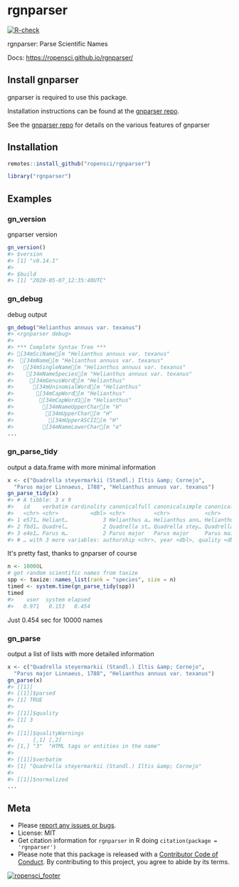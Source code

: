 rgnparser
=========



[![R-check](https://github.com/ropensci/rgnparser/workflows/R-check/badge.svg)](https://github.com/ropensci/rgnparser/actions/)

rgnparser: Parse Scientific Names

Docs: <https://ropensci.github.io/rgnparser/>

## Install gnparser

gnparser is required to use this package.

Installation instructions can be found at the [gnparser repo][gnparser]. 

See the [gnparser repo][gnparser] for details on the various features of gnparser

## Installation


```r
remotes::install_github("ropensci/rgnparser")
```


```r
library("rgnparser")
```

## Examples

### gn_version

gnparser version


```r
gn_version()
#> $version
#> [1] "v0.14.1"
#> 
#> $build
#> [1] "2020-05-07_12:35:40UTC"
```

### gn_debug

debug output


```r
gn_debug("Helianthus annuus var. texanus")
#> <rgnparser debug>
#> 
#> *** Complete Syntax Tree ***
#> [34mSciName[m "Helianthus annuus var. texanus"
#>  [34mName[m "Helianthus annuus var. texanus"
#>   [34mSingleName[m "Helianthus annuus var. texanus"
#>    [34mNameSpecies[m "Helianthus annuus var. texanus"
#>     [34mGenusWord[m "Helianthus"
#>      [34mUninomialWord[m "Helianthus"
#>       [34mCapWord[m "Helianthus"
#>        [34mCapWord1[m "Helianthus"
#>         [34mNameUpperChar[m "H"
#>          [34mUpperChar[m "H"
#>           [34mUpperASCII[m "H"
#>         [34mNameLowerChar[m "e"
...
```

### gn_parse_tidy

output a data.frame with more minimal information


```r
x <- c("Quadrella steyermarkii (Standl.) Iltis &amp; Cornejo",
  "Parus major Linnaeus, 1788", "Helianthus annuus var. texanus")
gn_parse_tidy(x)
#> # A tibble: 3 x 9
#>   id    verbatim cardinality canonicalfull canonicalsimple canonicalstem
#>   <chr> <chr>          <dbl> <chr>         <chr>           <chr>        
#> 1 e571… Heliant…           3 Helianthus a… Helianthus ann… Helianthus a…
#> 2 fbd1… Quadrel…           2 Quadrella st… Quadrella stey… Quadrella st…
#> 3 e4e1… Parus m…           2 Parus major   Parus major     Parus maior  
#> # … with 3 more variables: authorship <chr>, year <dbl>, quality <dbl>
```

It's pretty fast, thanks to gnparser of course


```r
n <- 10000L
# get random scientific names from taxize
spp <- taxize::names_list(rank = "species", size = n)
timed <- system.time(gn_parse_tidy(spp))
timed
#>    user  system elapsed 
#>   0.971   0.153   0.454
```

Just 0.454 sec for 10000 names

### gn_parse

output a list of lists with more detailed information


```r
x <- c("Quadrella steyermarkii (Standl.) Iltis &amp; Cornejo",
  "Parus major Linnaeus, 1788", "Helianthus annuus var. texanus")
gn_parse(x)
#> [[1]]
#> [[1]]$parsed
#> [1] TRUE
#> 
#> [[1]]$quality
#> [1] 3
#> 
#> [[1]]$qualityWarnings
#>      [,1] [,2]                               
#> [1,] "3"  "HTML tags or entities in the name"
#> 
#> [[1]]$verbatim
#> [1] "Quadrella steyermarkii (Standl.) Iltis &amp; Cornejo"
#> 
#> [[1]]$normalized
...
```

## Meta

* Please [report any issues or bugs](https://github.com/ropensci/rgnparser/issues).
* License: MIT
* Get citation information for `rgnparser` in R doing `citation(package = 'rgnparser')`
* Please note that this package is released with a [Contributor Code of Conduct](https://ropensci.org/code-of-conduct/). By contributing to this project, you agree to abide by its terms.

[![ropensci_footer](https://ropensci.org/public_images/github_footer.png)](https://ropensci.org)

[gnparser]: https://gitlab.com/gogna/gnparser
